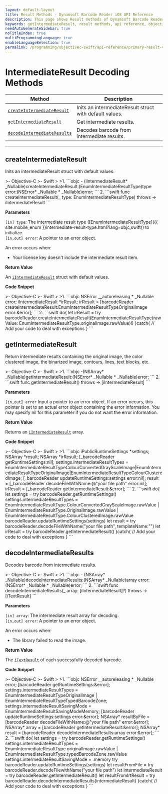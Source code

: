 ```yaml
---
layout: default-layout
title: Result Methods - Dynamsoft Barcode Reader iOS API Reference
description: This page shows Result methods of Dynamsoft Barcode Reader for iOS SDK.
keywords: getIntermediateResult, result methods, api reference, objective-c, oc, swift
needAutoGenerateSidebar: true
noTitleIndex: true
multiProgrammingLanguage: true
enableLanguageSelection: true
permalink: /programming/objectivec-swift/api-reference/primary-result-v9.6.20.html
---
```


# IntermediateResult Decoding Methods

  | Method               | Description |
  |----------------------|-------------|
  | [`createIntermediateResult`](#createintermediateresult) | Inits an intermediateResult struct with default values. |
  | [`getIntermediateResult`](#getintermediateresult) | Get intermediate results. |
  | [`decodeIntermediateResults`](#decodeintermediateresults) | Decodes barcode from intermediate results. |

  ---

## createIntermediateResult

Inits an intermediateResult struct with default values.

<div class="sample-code-prefix"></div>
>- Objective-C
>- Swift
>
>1. 
```objc
- (iIntermediateResult* _Nullable)createIntermediateResult:(EnumIntermediateResultType)type
                                                     error:(NSError* _Nullable * _Nullable)error;
```
2. 
```swift
func createIntermediateResult(_ type: EnumIntermediateResultType) throws -> iIntermediateResult
```

**Parameters**

`[in] type`: The intermediate result type ([EnumIntermediateResultType]({{ site.mobile_enum }}intermediate-result-type.html?lang=objc,swift)) to initialize.  
`[in,out] error`: A pointer to an error object.

An error occurs when:

- Your license key doesn't include the intermediate result item.

**Return Value**

An [`iIntermediateResult`](auxiliary-iIntermediateResult.html) struct with default values.

**Code Snippet**

<div class="sample-code-prefix"></div>
>- Objective-C
>- Swift
>
>1. 
```objc
NSError __autoreleasing * _Nullable error;
iIntermediateResult *irResult;
irResult = [barcodeReader createIntermediateResult:EnumIntermediateResultTypeOriginalImage error:&error];
```
2. 
```swift
do{
   let irResult = try barcodeReader.createIntermediateResult(EnumIntermediateResultType(rawValue: EnumIntermediateResultType.originalImage.rawValue)!)
}catch{
   // Add your code to deal with exceptions
}
```

## getIntermediateResult

Return intermediate results containing the original image, the color clustered image, the binarized image, contours, lines, text blocks, etc.

<div class="sample-code-prefix"></div>
>- Objective-C
>- Swift
>
>1. 
```objc
-(NSArray<iIntermediateResult*>* _Nullable)getIntermediateResult:(NSError* _Nullable *  _Nullable)error;
```
2. 
```swift
func getIntermediateResult() throws -> [iIntermediateResult]
```

**Parameters**

`[in,out] error` Input a pointer to an error object. If an error occurs, this pointer is set to an actual error object containing the error information. You may specify nil for this parameter if you do not want the error information.

**Return Value**

Returns an [`iIntermediateResult`](auxiliary-iIntermediateResult.html) array.

**Code Snippet**

<div class="sample-code-prefix"></div>
>- Objective-C
>- Swift
>
>1. 
```objc
iPublicRuntimeSettings *settings;
NSArray<iTextResult *> *result;
NSArray<iIntermediateResult *> *irResult;
[_barcodeReader getRuntimeSettings:nil];
settings.intermediateResultTypes = EnumIntermediateResultTypeColourConvertedGrayScaleImage|EnumIntermediateResultTypeOriginalImage|EnumIntermediateResultTypeColourClusteredImage;
[_barcodeReader updateRuntimeSettings:settings error:nil];
result = [_barcodeReader decodeFileWithName:@"your file path" error:nil];
irResult = [_barcodeReader getIntermediateResult:&error];
```
2. 
```swift
do{
   let settings = try barcodeReader.getRuntimeSettings()
   settings.intermediateResultTypes = EnumIntermediateResultType.ColourConvertedGrayScaleImage.rawValue | EnumIntermediateResultType.OriginalImage.rawValue | EnumIntermediateResultType.ColourClusteredImage.rawValue
   barcodeReader.updateRuntimeSettings(settings)
   let result = try barcodeReader.decodeFileWithName("your file path", templateName:"")
   let irResult = try barcodeReader.getIntermediateResult()
}catch{
   // Add your code to deal with exceptions
}
```

## decodeIntermediateResults

Decodes barcode from intermediate results.

<div class="sample-code-prefix"></div>
>- Objective-C
>- Swift
>
>1. 
```objc
- (NSArray<iTextResult*>* _Nullable)decodeIntermediateResults:(NSArray<iIntermediateResult*>* _Nullable)array
                                                        error:(NSError* _Nullable * _Nullable)error;
```
2. 
```swift
func decodeIntermediateResults(_ array: [iIntermediateResult]?) throws -> [iTextResult]
```

**Parameters**

`[in] array`: The intermediate result array for decoding.  
`[in,out] error`: A pointer to an error object.

An error occurs when:

- The library failed to read the image.

**Return Value**

The [`iTextResult`](auxiliary-iTextResult.html) of each successfully decoded barcode.

**Code Snippet**

<div class="sample-code-prefix"></div>
>- Objective-C
>- Swift
>
>1. 
```objc
NSError __autoreleasing * _Nullable error;
[barcodeReader getRuntimeSettings:&error];
settings.intermediateResultTypes = EnumIntermediateResultTypeOriginalImage | EnumIntermediateResultTypeTypedBarcodeZone;
settings.intermediateResultSavingMode = EnumIntermediateResultSavingModeMemory;
[barcodeReader updateRuntimeSettings:settings error:&error];
NSArray<iTextResult*>* resultByFile = [barcodeReader decodeFileWithName:@"your file path" error:&error];
NSArray<iIntermediateResult*>* array = [barcodeReader getIntermediateResult:&error];
NSArray<iTextResult*>* result = [barcodeReader decodeIntermediateResults:array error:&error];
```
2. 
```swift
do{
   let settings = try barcodeReader.getRuntimeSettings()
   settings.intermediateResultTypes = EnumIntermediateResultType.originalImage.rawValue | EnumIntermediateResultType.typedBarcodeZone.rawValue
   settings.intermediateResultSavingMode = .memory
   try barcodeReader.updateRuntimeSettings(settings)
   let resultFromFile = try barcodeReader.decodeFilewithName("your file path")
   let intermediateResult = try barcodeReader.getIntermediateResult()
   let resultFromIrtResult = try barcodeReader.decodeIntermediateResults(intermediateResult)
}catch{
   // Add your code to deal with exceptions
}
```
